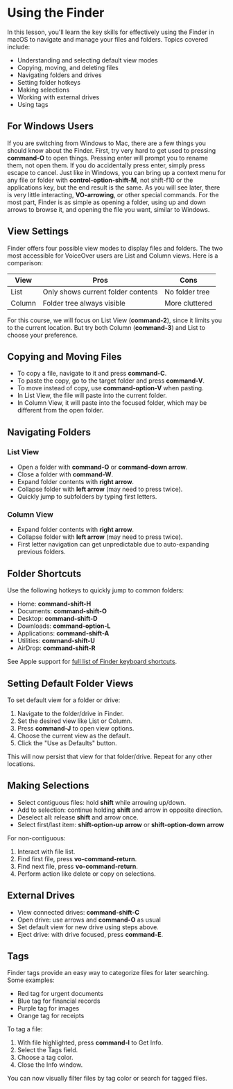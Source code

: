 # Using the Finder

In this lesson, you'll learn the key skills for effectively using the Finder in macOS to navigate and manage your files and folders. Topics covered include:

- Understanding and selecting default view modes
- Copying, moving, and deleting files
- Navigating folders and drives
- Setting folder hotkeys
- Making selections
- Working with external drives
- Using tags

## For Windows Users

If you are switching from Windows to Mac, there are a few things you should know about the Finder. First, try very hard to get used to pressing **command-O** to open things. Pressing enter will prompt you to rename them, not open them. If you do accidentally press enter, simply press escape to cancel. Just like in Windows, you can bring up a context menu for any file or folder with **control-option-shift-M**, not shift-f10 or the applications key, but the end result is the same. As you will see later, there is very little interacting, **VO-arrowing**, or other special commands. For the most part, Finder is as simple as opening a folder, using up and down arrows to browse it, and opening the file you want, similar to Windows.

## View Settings

Finder offers four possible view modes to display files and folders. The two most accessible for VoiceOver users are List and Column views. Here is a comparison:

| View   | Pros                               | Cons           |
| ------ | ---------------------------------- | -------------- |
| List   | Only shows current folder contents | No folder tree |
| Column | Folder tree always visible         | More cluttered |

For this course, we will focus on List View (**command-2**), since it limits you to the current location. But try both Column (**command-3**) and List to choose your preference.

## Copying and Moving Files

- To copy a file, navigate to it and press **command-C**.
- To paste the copy, go to the target folder and press **command-V**.
- To move instead of copy, use **command-option-V** when pasting.
- In List View, the file will paste into the current folder.
- In Column View, it will paste into the focused folder, which may be different from the open folder.

## Navigating Folders

### List View

- Open a folder with **command-O** or **command-down arrow**.
- Close a folder with **command-W**.
- Expand folder contents with **right arrow**.
- Collapse folder with **left arrow** (may need to press twice).
- Quickly jump to subfolders by typing first letters.

### Column View

- Expand folder contents with **right arrow**.
- Collapse folder with **left arrow** (may need to press twice).
- First letter navigation can get unpredictable due to auto-expanding previous folders.

## Folder Shortcuts

Use the following hotkeys to quickly jump to common folders:

- Home: **command-shift-H**
- Documents: **command-shift-O**
- Desktop: **command-shift-D**
- Downloads: **command-option-L**
- Applications: **command-shift-A**
- Utilities: **command-shift-U**
- AirDrop: **command-shift-R**

See Apple support for [full list of Finder keyboard shortcuts](https://support.apple.com/en-gb/HT201236).

## Setting Default Folder Views

To set default view for a folder or drive:

1. Navigate to the folder/drive in Finder.
2. Set the desired view like List or Column.
3. Press **command-J** to open view options.
4. Choose the current view as the default.
5. Click the "Use as Defaults" button.

This will now persist that view for that folder/drive. Repeat for any other locations.

## Making Selections

- Select contiguous files: hold **shift** while arrowing up/down.
- Add to selection: continue holding **shift** and arrow in opposite direction.
- Deselect all: release **shift** and arrow once.
- Select first/last item: **shift-option-up arrow** or **shift-option-down arrow**

For non-contiguous:

1. Interact with file list.
2. Find first file, press **vo-command-return**.  
3. Find next file, press **vo-command-return**.
4. Perform action like delete or copy on selections.

## External Drives

- View connected drives: **command-shift-C**
- Open drive: use arrows and **command-O** as usual
- Set default view for new drive using steps above.
- Eject drive: with drive focused, press **command-E**.

## Tags

Finder tags provide an easy way to categorize files for later searching. Some examples:

- Red tag for urgent documents
- Blue tag for financial records
- Purple tag for images
- Orange tag for receipts

To tag a file:

1. With file highlighted, press **command-I** to Get Info.
2. Select the Tags field.
3. Choose a tag color.
4. Close the Info window.

You can now visually filter files by tag color or search for tagged files.
